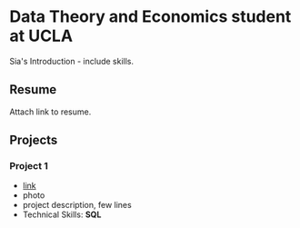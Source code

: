 # Data Theory and Economics student at UCLA
Sia's Introduction - include skills.

## Resume
Attach link to resume.

## Projects
### Project 1

- [link](https://github.com/phulambrikarsia/movies-project/blob/main/movie_sql.html)
- photo
- project description, few lines
- Technical Skills: **SQL**



